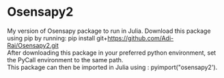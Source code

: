 # Osensapy2
My version of Osensapy package to run in Julia. 
Download this package using pip by running: pip install git+https://github.com/Adi-Rai/Osensapy2.git <br />
After downloading this package in your preferred python environment, set the PyCall environment to the same path. <br />
This package can then be imported in Julia using : pyimport("osensapy2'). <br />
